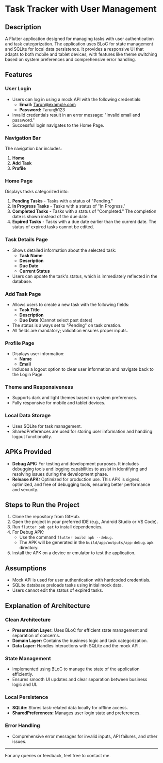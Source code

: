 # Task Tracker with User Management

## Description
A Flutter application designed for managing tasks with user authentication and task categorization. 
The application uses BLoC for state management and SQLite for local data persistence.
It provides a responsive UI that adapts to both mobile and tablet devices, with features like theme switching based on system preferences and comprehensive error handling.

## Features

### User Login
- Users can log in using a mock API with the following credentials:
  - **Email:** Tarun@example.com
  - **Password:** Tarun@123
- Invalid credentials result in an error message: "Invalid email and password."
- Successful login navigates to the Home Page.

### Navigation Bar
The navigation bar includes:
1. **Home**
2. **Add Task**
3. **Profile**

### Home Page
Displays tasks categorized into:
1. **Pending Tasks** - Tasks with a status of "Pending."
2. **In Progress Tasks** - Tasks with a status of "In Progress."
3. **Completed Tasks** - Tasks with a status of "Completed." The completion date is shown instead of the due date.
4. **Expired Tasks** - Tasks with a due date earlier than the current date. The status of expired tasks cannot be edited.

### Task Details Page
- Shows detailed information about the selected task:
  - **Task Name**
  - **Description**
  - **Due Date**
  - **Current Status**
- Users can update the task's status, which is immediately reflected in the database.

### Add Task Page
- Allows users to create a new task with the following fields:
  - **Task Title**
  - **Description**
  - **Due Date** (Cannot select past dates)
- The status is always set to "Pending" on task creation.
- All fields are mandatory; validation ensures proper inputs.

### Profile Page
- Displays user information:
  - **Name**
  - **Email**
- Includes a logout option to clear user information and navigate back to the Login Page.

### Theme and Responsiveness
- Supports dark and light themes based on system preferences.
- Fully responsive for mobile and tablet devices.

### Local Data Storage
- Uses SQLite for task management.
- SharedPreferences are used for storing user information and handling logout functionality.

## APKs Provided
- **Debug APK:** For testing and development purposes. It includes debugging tools and logging capabilities to assist in identifying and resolving issues during the development phase.
- **Release APK:** Optimized for production use. This APK is signed, optimized, and free of debugging tools, ensuring better performance and security.

## Steps to Run the Project
1. Clone the repository from GitHub.
2. Open the project in your preferred IDE (e.g., Android Studio or VS Code).
3. Run `flutter pub get` to install dependencies.
4. For Debug APK:
   - Use the command `flutter build apk --debug`.
   - The APK will be generated in the `build/app/outputs/app-debug.apk` directory.
5. Install the APK on a device or emulator to test the application.

## Assumptions
- Mock API is used for user authentication with hardcoded credentials.
- SQLite database preloads tasks using initial mock data.
- Users cannot edit the status of expired tasks.

## Explanation of Architecture
### Clean Architecture
- **Presentation Layer:** Uses BLoC for efficient state management and separation of concerns.
- **Domain Layer:** Contains the business logic and task categorization.
- **Data Layer:** Handles interactions with SQLite and the mock API.

### State Management
- Implemented using BLoC to manage the state of the application efficiently.
- Ensures smooth UI updates and clear separation between business logic and UI.

### Local Persistence
- **SQLite:** Stores task-related data locally for offline access.
- **SharedPreferences:** Manages user login state and preferences.

### Error Handling
- Comprehensive error messages for invalid inputs, API failures, and other issues.


---

For any queries or feedback, feel free to contact me.

